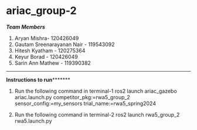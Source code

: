 # ariac_group-2
*****Team Members*****
1. Aryan Mishra- 120426049
2. Gautam Sreenarayanan Nair - 119543092
3. Hitesh Kyatham - 120275364
4. Keyur Borad - 120426049
5. Sarin Ann Mathew - 119390382
**************************************
******Instructions to run*************
1. Run the following command in terminal-1
ros2 launch ariac_gazebo ariac.launch.py competitor_pkg:=rwa5_group_2 sensor_config:=my_sensors trial_name:=rwa5_spring2024


2. Run the following command in terminal-2
ros2 launch rwa5_group_2 rwa5.launch.py


   